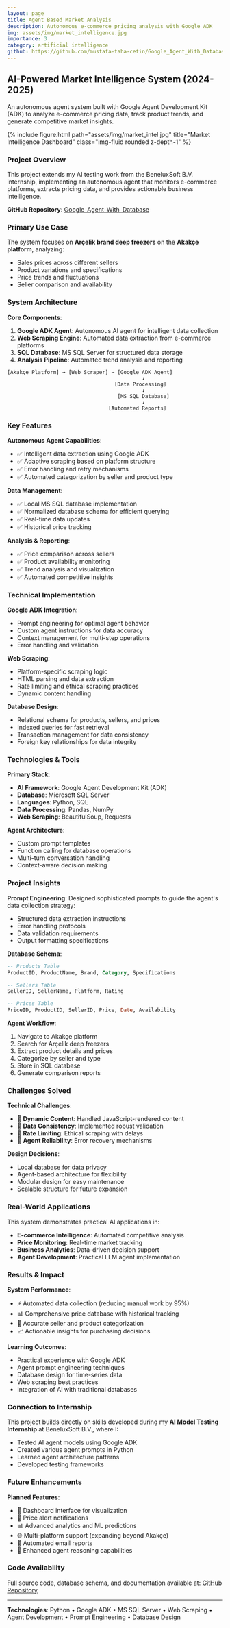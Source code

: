 ```yaml
---
layout: page
title: Agent Based Market Analysis
description: Autonomous e-commerce pricing analysis with Google ADK
img: assets/img/market_intelligence.jpg
importance: 3
category: artificial intelligence
github: https://github.com/mustafa-taha-cetin/Google_Agent_With_Database
---
```


## AI-Powered Market Intelligence System (2024-2025)

An autonomous agent system built with Google Agent Development Kit (ADK) to analyze e-commerce pricing data, track product trends, and generate competitive market insights.

<div class="row">
    <div class="col-sm mt-3 mt-md-0">
        {% include figure.html path="assets/img/market_intel.jpg" title="Market Intelligence Dashboard" class="img-fluid rounded z-depth-1" %}
    </div>
</div>

### Project Overview

This project extends my AI testing work from the BeneluxSoft B.V. internship, implementing an autonomous agent that monitors e-commerce platforms, extracts pricing data, and provides actionable business intelligence.

**GitHub Repository**: [Google_Agent_With_Database](https://github.com/mustafa-taha-cetin/Google_Agent_With_Database)

### Primary Use Case

The system focuses on **Arçelik brand deep freezers** on the **Akakçe platform**, analyzing:
- Sales prices across different sellers
- Product variations and specifications
- Price trends and fluctuations
- Seller comparison and availability

### System Architecture

**Core Components**:

1. **Google ADK Agent**: Autonomous AI agent for intelligent data collection
2. **Web Scraping Engine**: Automated data extraction from e-commerce platforms
3. **SQL Database**: MS SQL Server for structured data storage
4. **Analysis Pipeline**: Automated trend analysis and reporting
```
[Akakçe Platform] → [Web Scraper] → [Google ADK Agent] 
                                            ↓
                                   [Data Processing]
                                            ↓
                                    [MS SQL Database]
                                            ↓
                                 [Automated Reports]
```

### Key Features

**Autonomous Agent Capabilities**:
- ✅ Intelligent data extraction using Google ADK
- ✅ Adaptive scraping based on platform structure
- ✅ Error handling and retry mechanisms
- ✅ Automated categorization by seller and product type

**Data Management**:
- ✅ Local MS SQL database implementation
- ✅ Normalized database schema for efficient querying
- ✅ Real-time data updates
- ✅ Historical price tracking

**Analysis & Reporting**:
- ✅ Price comparison across sellers
- ✅ Product availability monitoring
- ✅ Trend analysis and visualization
- ✅ Automated competitive insights

### Technical Implementation

**Google ADK Integration**:
- Prompt engineering for optimal agent behavior
- Custom agent instructions for data accuracy
- Context management for multi-step operations
- Error handling and validation

**Web Scraping**:
- Platform-specific scraping logic
- HTML parsing and data extraction
- Rate limiting and ethical scraping practices
- Dynamic content handling

**Database Design**:
- Relational schema for products, sellers, and prices
- Indexed queries for fast retrieval
- Transaction management for data consistency
- Foreign key relationships for data integrity

### Technologies & Tools

**Primary Stack**:
- **AI Framework**: Google Agent Development Kit (ADK)
- **Database**: Microsoft SQL Server
- **Languages**: Python, SQL
- **Data Processing**: Pandas, NumPy
- **Web Scraping**: BeautifulSoup, Requests

**Agent Architecture**:
- Custom prompt templates
- Function calling for database operations
- Multi-turn conversation handling
- Context-aware decision making

### Project Insights

**Prompt Engineering**:
Designed sophisticated prompts to guide the agent's data collection strategy:
- Structured data extraction instructions
- Error handling protocols
- Data validation requirements
- Output formatting specifications

**Database Schema**:
```sql
-- Products Table
ProductID, ProductName, Brand, Category, Specifications

-- Sellers Table
SellerID, SellerName, Platform, Rating

-- Prices Table
PriceID, ProductID, SellerID, Price, Date, Availability
```

**Agent Workflow**:
1. Navigate to Akakçe platform
2. Search for Arçelik deep freezers
3. Extract product details and prices
4. Categorize by seller and type
5. Store in SQL database
6. Generate comparison reports

### Challenges Solved

**Technical Challenges**:
- 🔧 **Dynamic Content**: Handled JavaScript-rendered content
- 🔧 **Data Consistency**: Implemented robust validation
- 🔧 **Rate Limiting**: Ethical scraping with delays
- 🔧 **Agent Reliability**: Error recovery mechanisms

**Design Decisions**:
- Local database for data privacy
- Agent-based architecture for flexibility
- Modular design for easy maintenance
- Scalable structure for future expansion

### Real-World Applications

This system demonstrates practical AI applications in:

- **E-commerce Intelligence**: Automated competitive analysis
- **Price Monitoring**: Real-time market tracking
- **Business Analytics**: Data-driven decision support
- **Agent Development**: Practical LLM agent implementation

### Results & Impact

**System Performance**:
- ⚡ Automated data collection (reducing manual work by 95%)
- 📊 Comprehensive price database with historical tracking
- 🎯 Accurate seller and product categorization
- 📈 Actionable insights for purchasing decisions

**Learning Outcomes**:
- Practical experience with Google ADK
- Agent prompt engineering techniques
- Database design for time-series data
- Web scraping best practices
- Integration of AI with traditional databases

### Connection to Internship

This project builds directly on skills developed during my **AI Model Testing Internship** at BeneluxSoft B.V., where I:
- Tested AI agent models using Google ADK
- Created various agent prompts in Python
- Learned agent architecture patterns
- Developed testing frameworks

### Future Enhancements

**Planned Features**:
- 📱 Dashboard interface for visualization
- 🔔 Price alert notifications
- 📊 Advanced analytics and ML predictions
- 🌐 Multi-platform support (expanding beyond Akakçe)
- 📧 Automated email reports
- 🤖 Enhanced agent reasoning capabilities

### Code Availability

Full source code, database schema, and documentation available at:
[GitHub Repository](https://github.com/mustafa-taha-cetin/Google_Agent_With_Database)

---

**Technologies**: Python • Google ADK • MS SQL Server • Web Scraping • Agent Development • Prompt Engineering • Database Design
